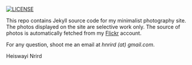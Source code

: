 [![LICENSE](https://img.shields.io/badge/license-MIT-blue.svg)](LICENSE)

This repo contains Jekyll source code for my minimalist photography site. The photos displayed on the site are selective work only. The source of photos is automatically fetched from my [Flickr](https://www.flickr.com/photos/heiswayi_nrird/) account.

For any question, shoot me an email at _hnrird (at) gmail.com_.

Heiswayi Nrird
